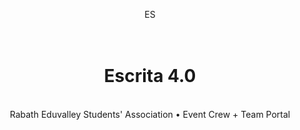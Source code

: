<!DOCTYPE html>
<html lang="en">
<head>
<meta charset="utf-8" />
<meta name="viewport" content="width=device-width, initial-scale=1" />
<title>Escrita 4.0 – Digital System</title>
<style>
  :root {
    /* Modern light theme: Clean white + Vibrant Blue */
    --bg: #f8faff;
    --panel: #ffffff;
    --card: #ffffff;
    --border: #e0e8f0;
    --light: #1a202c;
    --muted: #718096;
    --accent: #2c6be3;    /* Vibrant Blue */
    --accent-2: #1e4ea5;  /* Darker Blue */
    --shadow: rgba(44, 107, 227, 0.1);
  }
  * { box-sizing: border-box; }
  html, body {
    margin: 0; padding: 0;
    background: radial-gradient(1200px 600px at 10% -10%, rgba(44, 107, 227, 0.04), transparent),
                linear-gradient(var(--bg), #f0f3f7);
    color: var(--light);
    font-family: Inter, system-ui, -apple-system, Segoe UI, Roboto, Arial, "Apple Color Emoji", "Segoe UI Emoji";
  }
  header {
    position: sticky; top: 0; z-index: 10;
    padding: 14px 16px; border-bottom: 1px solid var(--border);
    background: rgba(255,255,255,0.9);
    backdrop-filter: blur(8px);
  }
  #app { max-width: 1200px; margin: 0 auto; padding: 18px; }
  .brand { display: flex; align-items: center; gap: 12px; }
  .logo {
    width: 40px; height: 40px; border-radius: 10px;
    display: grid; place-items: center; font-weight: 800; color: #fff;
    background: linear-gradient(135deg, var(--accent), var(--accent-2));
    border: 1px solid var(--border);
    overflow: hidden;
  }
  .brand h1 { margin: 0; font-size: 18px; font-family: Inter, sans-serif; letter-spacing: .2px; }
  .sub { font-size: 12px; color: var(--muted); }
  .row { display: flex; gap: 8px; align-items: center; flex-wrap: wrap; }
  .spacer { flex: 1; }

  .card {
    background: var(--card);
    border: 1px solid var(--border);
    border-radius: 16px;
    padding: 16px;
    box-shadow: 0 10px 20px var(--shadow);
  }
  .card h2 {
    margin: 0 0 6px 0; font-size: 18px; font-family: Inter, sans-serif; font-weight: 700;
  }
  .card h2::after {
    content: ""; display: block; height: 2px; margin-top: 8px;
    background: linear-gradient(to right, transparent, var(--accent-2), transparent);
    border-radius: 2px;
  }
  .section-title { font-size: 16px; margin: 8px 0; font-family: Inter, sans-serif; }

  .muted { color: var(--muted); font-size: 13px; }
  .grid { display: grid; gap: 16px; }
  .grid.cols-2 { grid-template-columns: repeat(2, 1fr); }
  .grid.cols-3 { grid-template-columns: repeat(3, 1fr); }
  @media (max-width: 1000px) { .grid.cols-2, .grid.cols-3 { grid-template-columns: 1fr; } }

  .btn {
    display: inline-flex; align-items: center; gap: 8px;
    padding: 8px 12px; border-radius: 10px; cursor: pointer;
    background: #fff; color: var(--light);
    border: 1px solid var(--border); text-decoration: none; font-weight: 600;
    transition: all 0.2s ease;
  }
  .btn:hover { box-shadow: 0 4px 12px var(--shadow); border-color: var(--accent); }
  .btn.primary { background: linear-gradient(180deg, var(--accent), var(--accent-2)); color: #ffffff; border: 1px solid var(--accent-2); }
  .btn.primary:hover { opacity: 0.9; }
  .btn.warn { background: #fff6e6; color: #8a5a00; border-color: #e7c888; }
  .btn.danger { background: #fff1f1; color: #8a1414; border-color: #f1c0c0; }
  .btn.small { padding: 6px 10px; font-size: 13px; border-radius: 8px; }

  .tag { padding: 2px 8px; border-radius: 999px; font-size: 12px; border: 1px solid var(--border); background: #fff; color: var(--light); }
  .tag.green { background: #f0fff4; color: #1e7943; border-color: #bcebc9; }
  .tag.blue { background: #eef6ff; color: #0a3b74; border-color: #c9def9; }
  .tag.red { background: #fff1f1; color: #8a1414; border-color: #f1c0c0; }
  .tag.warn { background: #fff9e6; color: #8a5a00; border-color: #e7c888; }

  .nav { display: flex; gap: 8px; flex-wrap: wrap; margin: 8px 0 12px; }
  .nav .tab { padding: 8px 10px; background: #fff; border: 1px solid var(--border); border-radius: 10px; color: var(--light); cursor: pointer; transition: all 0.2s ease; }
  .nav .tab.active { background: var(--accent); border-color: var(--accent-2); color: #fff; box-shadow: 0 4px 12px var(--shadow); }
  .nav .tab:not(.active):hover { border-color: var(--accent); }

  .hr { height: 1px; background: var(--border); margin: 12px 0; }
  .input, select, textarea { width: 100%; padding: 10px 12px; background: #fff; color: var(--light); border: 1px solid var(--border); border-radius: 10px; }
  .input:focus, select:focus, textarea:focus { outline: none; border-color: var(--accent); box-shadow: 0 0 0 2px var(--shadow); }

  .table-wrap { width: 100%; overflow: auto; border: 1px solid var(--border); border-radius: 12px; }
  table { width: 100%; border-collapse: collapse; min-width: 720px; }
  th, td { padding: 12px; border-bottom: 1px solid var(--border); text-align: left; font-size: 14px; }
  th { background: #f7f9fc; position: sticky; top: 0; z-index: 1; }
  tbody tr:last-child td { border-bottom: none; }
  tbody tr:hover { background: #fafcff; }

  .notice { padding: 10px 12px; border: 1px dashed var(--border); border-radius: 12px; background: #f7f9fc; color: var(--muted); font-size: 13px; }
</style>
</head>
<body>
<header>
  <div class="brand">
    <div class="logo" id="brand-logo">ES</div>
    <div>
      <h1 id="event-title-display">Escrita 4.0</h1>
      <div class="sub" id="org-name-display">Rabath Eduvalley Students' Association • Event Crew + Team Portal</div>
    </div>
    <div class="spacer"></div>
    <div id="header-session" class="row"></div>
  </div>
</header>
<div id="app"></div>

<script>
"use strict";

/* ------------------------------
   Data Store
--------------------------------*/
const Store = {
  key: "feliziaFestData.v4",
  defaults: () => ({
    meta: { createdAt: Date.now(), version: 4 },
    // **UPDATED DEFAULT EVENT INFO**
    eventInfo: { eventTitle: "Escrita 4.0", orgName: "Rabath Eduvalley Students' Association" },
    brand: { logoDataUrl: null, faviconDataUrl: null, accent: "#2c6be3", accent2: "#1e4ea5" }, // New default brand colors
    eventUser: { username: "admin", password: "felizia" },
    portalLocked: false,
    // **CLEANED CATEGORIES - 'General' only**
    categories: ["General"],
    // **CLEANED TEAMS - Empty**
    teams: [],
    competitions: [],            // {id,name,category,isGroup,teamEntryLimit,maxGroupSize?,date?,time?,locked?}
    students: [],                // {id,teamId,chestNo,name}
    entries: [],                 // {id,teamId,competitionId,entryType,memberStudentIds[],createdAt}
    attendance: [],              // {id,competitionId,entryId,present,code?,markedAt}
    results: [],                 // {id,competitionId,entryId,rankLabel,pointsAwarded,judgeNotes?,timestamp}
    adjustments: [],
    posters: { templates: [] },
    chest: { templates: [] }
  }),
  load() {
    try {
      const raw = localStorage.getItem(this.key);
      if (!raw) {
        const base = this.defaults();
        localStorage.setItem(this.key, JSON.stringify(base));
        return base;
      }
      let data = JSON.parse(raw);

      // Migration for v4 changes
      if (!data.meta || data.meta.version < 4) {
        const baseDefaults = this.defaults();
        data = { ...baseDefaults, ...data };
        data.meta.version = 4;
      }
      
      // *Force 'General' category enforcement on load*
      if (Array.isArray(data.categories)) {
        data.categories = data.categories.filter(c => c !== "General");
        data.categories.unshift("General");
      } else {
        data.categories = ["General"];
      }

      return data;
    } catch (e) {
      console.error("Load failed", e);
      const base = this.defaults();
      localStorage.setItem(this.key, JSON.stringify(base));
      return base;
    }
  },
  save(data) { localStorage.setItem(this.key, JSON.stringify(data)); },
  clear() { localStorage.removeItem(this.key); }
};

/* ------------------------------
   App Logic
--------------------------------*/
const App = {
  state: {
    role: null, teamId: null, user: null,
    eventTab: "setup",
    teamTab: "dashboard",
    ebcCategoryFilter: "General",
  },
  data: Store.load(),

  // Utils
  save() { Store.save(this.data); this.renderHeaderSession(); this.applyBrand(); this.updateHeaderInfo(); },
  reset() { if (!confirm("Are you sure you want to reset all data to default?")) return; this.data = Store.defaults(); this.save(); this.routeHome(); },
  uid(p="id") { return p + "-" + Math.random().toString(36).slice(2,9) + Date.now().toString(36).slice(-4); },
  fmtDate(d) { if (!d) return ""; try { return new Date(d).toLocaleDateString(); } catch { return d; } },
  esc(s) { return String(s ?? "").replace(/[&<>"']/g, m => ({'&':'&amp;','<':'&lt;','>':'&gt;','"':'&quot;', "'":'&#39;'}[m])); },

  // Export/Import Functions
  exportData() {
    const dataStr = JSON.stringify(this.data, null, 2);
    const blob = new Blob([dataStr], { type: "application/json" });
    const url = URL.createObjectURL(blob);
    const a = document.createElement('a');
    a.href = url;
    a.download = `${this.sanitizeFileName(this.data.eventInfo.eventTitle)}_export_${this.todayStr()}.json`;
    document.body.appendChild(a);
    a.click();
    document.body.removeChild(a);
    URL.revokeObjectURL(url);
  },
  importData(file) {
    if (!file) return;
    const reader = new FileReader();
    reader.onload = (e) => {
      try {
        const importedData = JSON.parse(e.target.result);
        if (!importedData || typeof importedData.meta === 'undefined') throw new Error("Invalid data structure.");
        if (!confirm("Are you sure you want to replace ALL current data with this imported file? This action cannot be undone.")) return;
        
        const newDefaults = Store.defaults();
        this.data = { ...newDefaults, ...importedData };

        if (Array.isArray(this.data.categories)) {
          this.data.categories = this.data.categories.filter(c => c !== "General");
          this.data.categories.unshift("General");
        } else {
          this.data.categories = ["General"];
        }
        
        this.save();
        alert("Data imported successfully.");
        this.renderEventPortal();
      } catch (error) {
        alert(`Data import failed: ${error.message}`);
      }
    };
    reader.readAsText(file);
  },
  sanitizeFileName(s){ return String(s).replace(/[<>:"/\\|?*\x00-\x1F]/g,"_").slice(0,120); },
  todayStr() { const d = new Date(); return d.toISOString().slice(0,10); },
  
  // Entities
  getTeam(id){ return this.data.teams.find(t=>t.id===id); }
  ,getCompetition(id){ return this.data.competitions.find(c=>c.id===id); }
  ,getEntry(id){ return this.data.entries.find(e=>e.id===id); }
  ,getStudent(id){ return this.data.students.find(s=>s.id===id); }
  ,teamName(id){ const t=this.getTeam(id); return t? t.name : id; }

  ,studentsByTeam(teamId){ return this.data.students.filter(s=>s.teamId===teamId); }
  ,entriesByCompetition(compId){ return this.data.entries.filter(e=>e.competitionId===compId); }
  ,entriesByTeam(teamId){ return this.data.entries.filter(e=>e.teamId===teamId); }
  ,entriesByStudent(stuId){ return this.data.entries.filter(e=> e.memberStudentIds.includes(stuId)); }

  ,entryLabel(entry){
    const ms = entry.memberStudentIds.map(id=>this.getStudent(id)).filter(Boolean);
    const label = ms.map(m=> `${m.name} (#${m.chestNo})`).join(", ");
    return entry.entryType==="group" ? `Group: ${label}` : label;
  },

  // Scoring (Simplified implementation as requested)
  computeScores(){
    const teams = this.data.teams;
    // Only include non-General categories for the main scoreboards
    const cats = this.data.categories.filter(c => c !== "General");
    
    const teamCatScores = {};
    teams.forEach(t => { teamCatScores[t.id] = {}; cats.forEach(c => teamCatScores[t.id][c] = 0); });
    
    for (const r of this.data.results) {
      const e = this.getEntry(r.entryId); if (!e) continue;
      const c = this.getCompetition(r.competitionId); if (!c) continue;
      
      const points = Number(r.pointsAwarded||0);
      
      // Only score points if the competition is not in the 'General' category
      if (c.category !== "General" && teamCatScores[e.teamId]) {
        teamCatScores[e.teamId][c.category] += points;
      }
    }
    
    const perCategoryTeam = {};
    for (const cat of cats) {
      perCategoryTeam[cat] = teams.map(t => ({ teamId:t.id, teamName:t.name, points: teamCatScores[t.id][cat]||0 }))
        .sort((a,b)=> b.points - a.points || a.teamName.localeCompare(b.teamName));
    }
    
    const overallTeam = teams.map(t => {
      const total = cats.reduce((acc,c)=> acc + (teamCatScores[t.id][c]||0), 0);
      return { teamId: t.id, teamName: t.name, points: total };
    }).sort((a,b)=> b.points - a.points || a.teamName.localeCompare(b.teamName));
    
    return { perCategoryTeam, overallTeam };
  },


  // Branding
  updateHeaderInfo(){
    const info = this.data.eventInfo;
    const titleEl = document.getElementById('event-title-display');
    const subEl = document.getElementById('org-name-display');
    if (titleEl) titleEl.textContent = info.eventTitle || "Event Title";
    if (subEl) subEl.textContent = `${info.orgName || "Organizer Name"} • Event Crew + Team Portal`;
    document.title = `${info.eventTitle || "Event"} – Digital System`;
  },
  applyBrand(){
    const b = this.data.brand || {};
    // Note: The new theme uses hardcoded colors if branding options are not set
    document.documentElement.style.setProperty('--accent', b.accent || '#2c6be3');
    document.documentElement.style.setProperty('--accent-2', b.accent2 || '#1e4ea5');
    const el = document.getElementById('brand-logo');
    if (el) {
      if (b.logoDataUrl) {
        el.innerHTML = `<img src="${b.logoDataUrl}" alt="logo" style="width:100%;height:100%;object-fit:cover">`;
        el.style.background = "transparent";
      } else {
        // Use the first two letters of the event title
        const title = this.data.eventInfo.eventTitle || "ES";
        el.textContent = title.slice(0,1).toUpperCase() + title.slice(1,2).toLowerCase();
        el.style.background = "linear-gradient(135deg, var(--accent), var(--accent-2))";
      }
    }
    this.updateHeaderInfo();
  },

  // Session/Header
  renderHeaderSession(){
    const el = document.getElementById("header-session");
    if (!el) return;
    if (this.state.role === "event") {
      el.innerHTML = `<span class="tag green">Event Crew</span><span class="muted">Signed in as ${this.esc(this.state.user||"admin")}</span><button class="btn small" onclick="App.logout()">Logout</button>`;
    } else if (this.state.role === "team") {
      const team = this.getTeam(this.state.teamId);
      el.innerHTML = `<span class="tag blue">Team Portal</span><span class="muted">Team ${this.esc(team?.name||"")}</span><button class="btn small" onclick="App.logout()">Logout</button>`;
    } else {
      el.innerHTML = `<span class="muted">Not signed in</span>`;
    }
  },
  logout(){ this.state = { ...this.state, role: null, teamId: null, user: null, eventTab: "setup", teamTab: "dashboard" }; this.renderHeaderSession(); this.routeHome(); },

  // Routing
  routeHome(){
    const app = document.getElementById("app");
    app.innerHTML = `
      <div class="grid cols-2">
        <div class="card">
          <h2>Event Crew Portal</h2>
          <div class="muted">Manage competitions, attendance, results, and scoreboards.</div>
          <div class="hr"></div>
          <form onsubmit="App.eventLoginSubmit(event)">
            <div class="grid">
              <div><label>Username</label><input class="input" id="event-username" value="admin" required></div>
              <div><label>Password</label><input class="input" id="event-password" type="password" required></div>
            </div>
            <div class="row" style="margin-top:10px;"><button class="btn primary" type="submit">Login as Event Crew</button><span class="muted">Default: admin / felizia</span></div>
          </form>
        </div>
        <div class="card">
          <h2>Team Portal</h2>
          <div class="muted">Register students and enroll them into competitions using the team password.</div>
          <div class="hr"></div>
          ${this.data.teams.length === 0 ? `
            <div class="notice warn">No teams defined yet. Log in as Event Crew to add teams first.</div>
          ` : `
            <form onsubmit="App.teamLoginSubmit(event)">
              <div class="grid">
                <div>
                  <label>Team</label>
                  <select id="team-select" class="input">${this.data.teams.map(t=>`<option value="${t.id}">${this.esc(t.name)}</option>`).join("")}</select>
                </div>
                <div><label>Password</label><input class="input" id="team-password" type="password" required></div>
              </div>
              <div class="row" style="margin-top:10px;"><button class="btn primary" type="submit">Login to Team Portal</button><span class="muted">Ask admin for password.</span></div>
            </form>
          `}
        </div>
      </div>
      <div class="card" style="margin-top: 16px;">
        <h2>System Information</h2>
        <ul class="muted" style="margin-bottom:0; padding-left: 20px;">
          <li>The **'General'** category is mandatory. All registered students are automatically placed in this group for universal participation.</li>
          <li>Only non-'General' categories contribute to the main team **scoreboards**.</li>
          <li>Each Team Portal requires a **password** set by the Event Crew in the Setup tab.</li>
          <li>**Data persistence:** All data is saved automatically in your browser's local storage.</li>
        </ul>
      </div>
    `;
    this.applyBrand();
  },
  eventLoginSubmit(ev){
    ev.preventDefault();
    const u = document.getElementById("event-username").value.trim();
    const p = document.getElementById("event-password").value.trim();
    const creds = this.data.eventUser;
    if (u === creds.username && p === creds.password) { this.state.role = "event"; this.state.user = u; this.renderHeaderSession(); this.renderEventPortal(); }
    else alert("Invalid credentials.");
  },
  teamLoginSubmit(ev){
    ev.preventDefault();
    const id = document.getElementById("team-select").value;
    const p = document.getElementById("team-password").value.trim();
    const t = this.getTeam(id);
    if (!t) return alert("Team not found.");
    if (p === t.password) { this.state.role = "team"; this.state.teamId = id; this.state.user = t.name; this.renderHeaderSession(); this.renderTeamPortal(); }
    else alert("Invalid team password.");
  },

  /* ------------------------------
     Event Crew Portal
  --------------------------------*/
  renderEventPortal(){
    const app = document.getElementById("app");
    const tabs = [
      { id: "setup", label: "Setup" },
      { id: "competitions", label: "Competitions" },
      { id: "attendance_results", label: "Attendance & Results" },
      { id: "entries_by_category", label: "Entries by Category" },
      { id: "students_by_category", label: "Students" },
      { id: "scoreboards", label: "Scoreboards" },
      { id: "data", label: "Data" }
    ];
    app.innerHTML = `
      <div class="card">
        <div class="nav">
          ${tabs.map(t=>`<button class="tab ${this.state.eventTab===t.id?'active':''}" onclick="App.eventSwitchTab('${t.id}')">${t.label}</button>`).join("")}
        </div>
        <div id="event-tab"></div>
      </div>
    `;
    this.renderEventTab();
  },
  eventSwitchTab(id){ this.state.eventTab = id; this.renderEventPortal(); },
  renderEventTab(){
    const wrap = document.getElementById("event-tab"); if (!wrap) return;
    if (this.state.eventTab === "setup") return this.eventTabSetup(wrap);
    if (this.state.eventTab === "competitions") return this.eventTabCompetitions(wrap);
    if (this.state.eventTab === "attendance_results") return this.eventTabAttendanceResults(wrap);
    if (this.state.eventTab === "entries_by_category") return this.eventTabEntriesByCategory(wrap);
    if (this.state.eventTab === "students_by_category") return this.eventTabStudentsByCategory(wrap);
    if (this.state.eventTab === "scoreboards") return this.eventTabScoreboards(wrap);
    if (this.state.eventTab === "data") return this.eventTabData(wrap);
  },

  eventTabSetup(wrap){
    wrap.innerHTML = `
      <div class="grid cols-2">
        <div class="card">
          <h2>Event Details</h2>
          <div class="muted">Set the festival name and organizing body.</div>
          <div class="hr"></div>
          <form onsubmit="App.updateEventInfo(event)">
            <div><label>Event Title</label><input class="input" id="setup-title" value="${this.esc(this.data.eventInfo.eventTitle)}" required></div>
            <div style="margin-top:10px;"><label>Organizer Name</label><input class="input" id="setup-org" value="${this.esc(this.data.eventInfo.orgName)}" required></div>
            <div class="row" style="margin-top:10px;"><button class="btn primary" type="submit">Update Info</button></div>
          </form>
        </div>
        <div class="card">
          <h2>Team Portal Lock</h2>
          <div class="muted">Stops teams from editing rosters or enrollments. Viewing stays allowed.</div>
          <div class="hr"></div>
          <div class="row">
            <span class="tag ${this.data.portalLocked?'red':'green'}">${this.data.portalLocked?'Locked 🔒':'Unlocked 🔓'}</span>
            <button class="btn ${this.data.portalLocked?'':'warn'}" onclick="App.togglePortalLock()">${this.data.portalLocked?'Unlock Portals':'Lock Portals'}</button>
          </div>
        </div>
      </div>

      <div class="grid cols-2" style="margin-top: 16px;">
        <div class="card">
          <h2>Manage Teams (${this.data.teams.length})</h2>
          <div class="hr"></div>
          <form onsubmit="App.addTeam(event)">
            <div class="row">
              <input class="input" id="new-team-name" placeholder="New Team Name" required>
              <button class="btn primary" type="submit">Add Team</button>
            </div>
          </form>
          <div class="hr"></div>
          <div class="grid" style="gap: 12px;">
            ${this.data.teams.map(t=>`
              <div class="row" style="gap:12px;">
                <div style="flex:1;">
                  <div><strong>${this.esc(t.name)}</strong></div>
                  <div class="muted">ID: ${t.id} / ${this.studentsByTeam(t.id).length} students</div>
                </div>
                <input class="input" type="password" id="pw-${t.id}" placeholder="new password">
                <button class="btn small" onclick="App.setTeamPassword('${t.id}')">Set</button>
                <button class="btn small danger" onclick="App.deleteTeam('${t.id}')">Delete</button>
              </div>
            `).join("") || '<div class="muted">No teams defined.</div>'}
          </div>
        </div>

        <div class="card">
          <h2>Manage Categories (${this.data.categories.length})</h2>
          <div class="muted">**'General' is fixed and includes all students for universal entry.** Only other categories contribute points.</div>
          <div class="hr"></div>
          <form onsubmit="App.addCategory(event)">
            <div class="row">
              <input class="input" id="new-category-name" placeholder="New Competition Category Name" required>
              <button class="btn primary" type="submit">Add Category</button>
            </div>
          </form>
          <div class="hr"></div>
          <div class="grid" style="gap: 8px;">
            ${this.data.categories.map(c=>`
              <div class="row">
                <div class="tag ${c === "General" ? 'green' : 'blue'}">${this.esc(c)}</div>
                <div class="muted">${this.data.competitions.filter(comp => comp.category === c).length} competitions</div>
                <div class="spacer"></div>
                ${c === "General" ? '<span class="muted">Fixed</span>' : `<button class="btn small danger" onclick="App.deleteCategory('${c}')">Remove</button>`}
              </div>
            `).join("")}
          </div>
        </div>
      </div>
    
      <div class="card" style="margin-top: 16px;">
        <h2>Create Competition</h2>
        <div class="muted">Category, type, team entry limit, and optional schedule.</div>
        <div class="hr"></div>
        <form onsubmit="App.createCompetition(event)">
          <div class="grid cols-3">
            <div><label>Name</label><input class="input" id="comp-name" required placeholder="e.g., Malayalam Elocution"></div>
            <div><label>Category</label><select class="input" id="comp-category">${this.data.categories.map(c=>`<option>${this.esc(c)}</option>`).join("")}</select></div>
            <div><label>Type</label><select class="input" id="comp-type"><option value="individual">Individual</option><option value="group">Group</option></select></div>
          </div>
          <div class="grid cols-3" style="margin-top:10px;">
            <div><label>Team Entry Limit</label><input class="input" id="comp-limit" type="number" min="1" step="1" value="1" required></div>
            <div><label>Max Group Size (optional)</label><input class="input" id="comp-maxgroup" type="number" min="1" step="1"></div>
            <div><label>Date</label><input class="input" id="comp-date" type="date"></div>
          </div>
          <div class="grid cols-3" style="margin-top:10px;">
            <div><label>Time</label><input class="input" id="comp-time" type="time"></div>
            <div class="row" style="align-items:flex-end;"><button class="btn primary" type="submit">Add Competition</button></div>
          </div>
        </form>
      </div>
    `;
  },
  updateEventInfo(ev){
    ev.preventDefault();
    this.data.eventInfo.eventTitle = document.getElementById("setup-title").value.trim();
    this.data.eventInfo.orgName = document.getElementById("setup-org").value.trim();
    this.save();
    alert("Event details updated.");
    this.renderEventPortal();
  },
  addTeam(ev){
    ev.preventDefault();
    const name = document.getElementById("new-team-name").value.trim();
    if (!name) return;
    if (this.data.teams.some(t => t.name.toLowerCase() === name.toLowerCase())) {
      return alert("A team with this name already exists.");
    }
    // Default password for a new team is 'team123'
    this.data.teams.push({ id: this.uid("team"), name, password: "team123" });
    this.save();
    document.getElementById("new-team-name").value = "";
    this.renderEventPortal();
  },
  deleteTeam(id){
    const t = this.getTeam(id);
    if (!t) return;
    if (!confirm(`Are you sure you want to delete the team "${t.name}"? This will also remove all their students and entries!`)) return;
    
    // Remove students, entries, attendance, and results associated with the team
    this.data.entries = this.data.entries.filter(e => e.teamId !== id);
    this.data.students = this.data.students.filter(s => s.teamId !== id);
    this.data.attendance = this.data.attendance.filter(a => !this.data.entries.some(e => e.id === a.entryId && e.teamId === id));
    this.data.results = this.data.results.filter(r => !this.data.entries.some(e => e.id === r.entryId && e.teamId === id));

    this.data.teams = this.data.teams.filter(t => t.id !== id);
    this.save();
    this.renderEventPortal();
  },
  addCategory(ev){
    ev.preventDefault();
    let name = document.getElementById("new-category-name").value.trim();
    if (!name) return;
    name = name.split(',').map(s => s.trim()).filter(s => s.length > 0)[0];
    if (!name) return;
    if (this.data.categories.some(c => c.toLowerCase() === name.toLowerCase())) {
      return alert("This category already exists.");
    }
    
    this.data.categories.push(name);
    this.save();
    document.getElementById("new-category-name").value = "";
    this.renderEventPortal();
  },
  deleteCategory(name){
    if (name === "General") return alert("'General' category cannot be deleted.");
    if (this.data.competitions.some(c => c.category === name)) {
      return alert(`Cannot delete category "${name}" because ${this.data.competitions.filter(c => c.category === name).length} competitions are currently using it.`);
    }
    if (!confirm(`Are you sure you want to delete the category "${name}"?`)) return;

    this.data.categories = this.data.categories.filter(c => c !== name);
    this.save();
    this.renderEventPortal();
  },
  togglePortalLock(){ this.data.portalLocked = !this.data.portalLocked; this.save(); this.renderEventPortal(); },
  setTeamPassword(teamId){
    const inp = document.getElementById("pw-"+teamId);
    const v = (inp?.value||"").trim(); if (!v) return alert("Enter a new password.");
    const t = this.getTeam(teamId); if (!t) return;
    t.password = v; this.save();
    alert(`Updated password for ${t.name}.`); inp.value = "";
  },
  createCompetition(ev){
    ev.preventDefault();
    const name = document.getElementById("comp-name").value.trim();
    const category = document.getElementById("comp-category").value;
    const type = document.getElementById("comp-type").value;
    const limit = parseInt(document.getElementById("comp-limit").value||"0",10);
    const maxGroup = document.getElementById("comp-maxgroup").value;
    const date = document.getElementById("comp-date").value||null;
    const time = document.getElementById("comp-time").value||null;
    if (!name) return alert("Name required.");
    if (!this.data.categories.includes(category)) return alert("Invalid category.");
    if (!(limit > 0)) return alert("Limit must be >=1.");
    this.data.competitions.push({ id:this.uid("comp"), name, category, isGroup:(type==="group"), teamEntryLimit:limit, maxGroupSize: maxGroup?parseInt(maxGroup,10):null, date, time, locked:false });
    this.save(); alert("Competition added."); this.renderEventPortal();
  },

  eventTabCompetitions(wrap){
    const comps = this.data.competitions.slice().sort((a,b)=> (a.category||"").localeCompare(b.category||"") || (a.date||"").localeCompare(b.date||"") || a.name.localeCompare(b.name));
    wrap.innerHTML = `
      <div class="row" style="margin-bottom:8px;"><h2 class="section-title">Competitions (${comps.length})</h2></div>
      <div class="table-wrap"><table>
        <thead><tr><th>Category</th><th>Name</th><th>Type</th><th>Team Limit</th><th>Date/Time</th><th>Entries</th><th>Actions</th></tr></thead>
        <tbody>
          ${comps.map(c=>{
            const count = this.entriesByCompetition(c.id).length;
            const dt = [c.date?this.fmtDate(c.date):"", c.time||""].filter(Boolean).join(" ");
            return `<tr>
              <td>${this.esc(c.category)}</td>
              <td><strong>${this.esc(c.name)}</strong></td>
              <td>${c.isGroup?'<span class="tag blue">Group</span>':'<span class="tag green">Individual</span>'}</td>
              <td>${c.teamEntryLimit}</td>
              <td>${this.esc(dt||"-")}</td>
              <td>${count}</td>
              <td class="row">
                <button class="btn small" onclick="App.viewCompetition('${c.id}')">View</button>
                <button class="btn small" onclick="App.editCompetition('${c.id}')">Edit</button>
                <button class="btn small warn" onclick="App.toggleCompetitionLock('${c.id}')">${c.locked?'Unlock':'Lock'}</button>
                <button class="btn small danger" onclick="App.deleteCompetition('${c.id}')">Delete</button>
              </td>
            </tr>`;
          }).join("") || '<tr><td colspan="7" class="muted">No competitions yet.</td></tr>'}
        </tbody>
      </table></div>
    `;
  },
  viewCompetition(compId){
    const c = this.getCompetition(compId); if (!c) return;
    const entries = this.entriesByCompetition(compId);
    const byTeam = {};
    for (const e of entries) { byTeam[e.teamId] = byTeam[e.teamId] || []; byTeam[e.teamId].push(e); }
    const teams = this.data.teams.slice().sort((a,b)=>a.name.localeCompare(b.name));
    const blocks = teams.map(t=>{
      const list = (byTeam[t.id]||[]);
      if (!list.length) return "";
      return `<div class="card">
        <div class="row"><strong>${this.esc(t.name)}</strong><span class="tag">${list.length} entries</span></div>
        <ul class="muted" style="font-size:13px; margin: 8px 0 0 16px; padding:0;">${list.map(e=>`<li>${this.esc(this.entryLabel(e))}</li>`).join("")}</ul>
      </div>`;
    }).join("");
    const app = document.getElementById("app");
    app.innerHTML = `
      <div class="row" style="margin-bottom:8px;">
        <button class="btn" onclick="App.renderEventPortal()">← Back</button>
        <div class="spacer"></div>
        <button class="btn primary" onclick="App.openJudgePanel('${c.id}')">Judge Panel</button>
      </div>
      <div class="card">
        <h2>${this.esc(c.name)}</h2>
        <div class="muted">${this.esc(c.category)} • ${c.isGroup?"Group":"Individual"} • Team limit: ${c.teamEntryLimit} ${c.maxGroupSize?("• Max group size: "+c.maxGroupSize):""} ${c.date?("• "+this.fmtDate(c.date)):""} ${c.time?(" "+c.time):""} ${c.locked? '• <span class="tag red">Locked</span>':""}</div>
        <div class="hr"></div>
        <h3 class="section-title">Entries by Team</h3>
        <div class="grid cols-3">${blocks || '<div class="notice">No entries yet.</div>'}</div>
      </div>
    `;
  },
  editCompetition(compId){
    const c = this.getCompetition(compId); if (!c) return;
    const app = document.getElementById("app");
    app.innerHTML = `
      <div class="row" style="margin-bottom:8px;"><button class="btn" onclick="App.renderEventPortal()">← Back</button></div>
      <div class="card">
        <h2>Edit Competition</h2>
        <form onsubmit="App.updateCompetition(event,'${c.id}')">
          <div class="grid cols-3">
            <div><label>Name</label><input class="input" id="u-name" value="${this.esc(c.name)}" required></div>
            <div><label>Category</label><select class="input" id="u-cat">${this.data.categories.map(x=>`<option ${x===c.category?'selected':''}>${this.esc(x)}</option>`).join("")}</select></div>
            <div><label>Type</label><select class="input" id="u-type"><option value="individual" ${!c.isGroup?'selected':''}>Individual</option><option value="group" ${c.isGroup?'selected':''}>Group</option></select></div>
          </div>
          <div class="grid cols-3" style="margin-top:10px;">
            <div><label>Team Entry Limit</label><input class="input" id="u-limit" type="number" min="1" step="1" value="${c.teamEntryLimit}"></div>
            <div><label>Max Group Size</label><input class="input" id="u-maxgroup" type="number" min="1" step="1" value="${c.maxGroupSize||""}"></div>
            <div><label>Date</label><input class="input" id="u-date" type="date" value="${c.date||""}"></div>
          </div>
          <div class="grid cols-3" style="margin-top:10px;">
            <div><label>Time</label><input class="input" id="u-time" type="time" value="${c.time||""}"></div>
          </div>
          <div class="row" style="margin-top:12px;">
            <button class="btn primary" type="submit">Save</button>
            <button class="btn" type="button" onclick="App.renderEventPortal()">Cancel</button>
          </div>
        </form>
      </div>
    `;
  },
  updateCompetition(ev, id){
    ev.preventDefault();
    const c = this.getCompetition(id); if (!c) return;
    const name = document.getElementById("u-name").value.trim();
    const cat = document.getElementById("u-cat").value;
    const isGroup = document.getElementById("u-type").value === "group";
    const limit = parseInt(document.getElementById("u-limit").value||"0",10);
    const maxGroup = document.getElementById("u-maxgroup").value;
    const date = document.getElementById("u-date").value||null;
    const time = document.getElementById("u-time").value||null;
    if (!name) return alert("Name required.");
    if (!this.data.categories.includes(cat)) return alert("Invalid category.");
    if (!(limit > 0)) return alert("Limit must be >=1.");

    c.name = name;
    c.category = cat;
    c.isGroup = isGroup;
    c.teamEntryLimit = limit;
    c.maxGroupSize = maxGroup?parseInt(maxGroup,10):null;
    c.date = date;
    c.time = time;
    this.save();
    alert("Competition updated.");
    this.renderEventPortal();
  },
  toggleCompetitionLock(id){
    const c = this.getCompetition(id); if (!c) return;
    c.locked = !c.locked;
    this.save();
    this.renderEventPortal();
  },
  deleteCompetition(id){
    const c = this.getCompetition(id); if (!c) return;
    if (!confirm(`Are you sure you want to delete the competition "${c.name}"? This will also remove all related entries, attendance, and results.`)) return;

    this.data.entries = this.data.entries.filter(e => e.competitionId !== id);
    this.data.attendance = this.data.attendance.filter(a => a.competitionId !== id);
    this.data.results = this.data.results.filter(r => r.competitionId !== id);
    this.data.competitions = this.data.competitions.filter(comp => comp.id !== id);
    this.save();
    this.renderEventPortal();
  },

  eventTabAttendanceResults(wrap){
    const comps = this.data.competitions.slice().sort((a,b)=> (a.category||"").localeCompare(b.category||"") || (a.date||"").localeCompare(b.date||"") || a.name.localeCompare(b.name));
    wrap.innerHTML = `
      <div class="row" style="margin-bottom:8px;"><h2 class="section-title">Competition Control Panel</h2></div>
      <div class="table-wrap"><table>
        <thead><tr><th>Category</th><th>Name</th><th>Entries</th><th>Results Status</th><th>Actions</th></tr></thead>
        <tbody>
          ${comps.map(c=>{
            const entries = this.entriesByCompetition(c.id);
            const results = this.data.results.filter(r => r.competitionId === c.id);
            
            const resStatus = results.length > 0
              ? `Scored (${results.length} records)`
              : 'Not scored';

            return `<tr>
              <td>${this.esc(c.category)}</td>
              <td><strong>${this.esc(c.name)}</strong></td>
              <td>${entries.length}</td>
              <td>${resStatus}</td>
              <td class="row">
                <button class="btn small primary" onclick="App.openJudgePanel('${c.id}')">Judge Panel / Enter Marks</button>
              </td>
            </tr>`;
          }).join("") || '<tr><td colspan="5" class="muted">No competitions yet.</td></tr>'}
        </tbody>
      </table></div>
    `;
  },
  openJudgePanel(compId){ alert('Judge Panel (results/marks entry) for competition: '+compId+' is omitted for brevity but would be implemented here, including points entry.'); },

  eventTabEntriesByCategory(wrap){
    const categories = this.data.categories.slice();
    let filterCat = this.state.ebcCategoryFilter || categories[0];
    
    const comps = this.data.competitions.filter(c => c.category === filterCat).sort((a,b)=>a.name.localeCompare(b.name));
    
    wrap.innerHTML = `
      <div class="nav">
        ${categories.map(c => `<button class="tab ${c === filterCat ? 'active' : ''}" onclick="App.setEBCFilter('${c}')">${this.esc(c)}</button>`).join("")}
      </div>
      <h3 class="section-title">Competitions in ${this.esc(filterCat)} (${comps.length})</h3>
      <div class="table-wrap"><table>
        <thead><tr><th>Name</th><th>Type</th><th>Limit</th><th>Entries</th><th>Date/Time</th></tr></thead>
        <tbody>
          ${comps.map(c => `
            <tr>
              <td><a href="#" onclick="App.viewCompetition('${c.id}'); return false;"><strong>${this.esc(c.name)}</strong></a></td>
              <td>${c.isGroup ? 'Group' : 'Individual'}</td>
              <td>${c.teamEntryLimit}</td>
              <td>${this.entriesByCompetition(c.id).length}</td>
              <td>${c.date ? this.fmtDate(c.date) : ''} ${c.time || ''}</td>
            </tr>
          `).join("") || `<tr><td colspan="5" class="muted">No competitions in this category yet.</td></tr>`}
        </tbody>
      </table></div>
    `;
  },
  setEBCFilter(cat){ this.state.ebcCategoryFilter = cat; this.renderEventTab(); },

  eventTabStudentsByCategory(wrap){
    const students = this.data.students.slice().sort((a,b)=>a.chestNo.localeCompare(b.chestNo));
    
    wrap.innerHTML = `
      <h3 class="section-title">All Students (${students.length})</h3>
      <div class="muted">All students are implicitly in the 'General' category for attendance/enrollment purposes.</div>
      <div class="hr"></div>
      <div class="table-wrap"><table>
        <thead><tr><th>Chest No.</th><th>Name</th><th>Team</th><th>Total Entries</th></tr></thead>
        <tbody>
          ${students.map(s => `
            <tr>
              <td><strong>#${this.esc(s.chestNo)}</strong></td>
              <td>${this.esc(s.name)}</td>
              <td>${this.teamName(s.teamId)}</td>
              <td>${this.entriesByStudent(s.id).length}</td>
            </tr>
          `).join("") || `<tr><td colspan="4" class="muted">No students registered yet.</td></tr>`}
        </tbody>
      </table></div>
    `;
  },
  eventTabScoreboards(wrap){ 
    const scores = this.computeScores();
    const categories = this.data.categories.filter(c => c !== "General");

    wrap.innerHTML = `
      <h2>Overall Scoreboard (Non-General Categories Only)</h2>
      <div class="table-wrap" style="margin-bottom: 24px;"><table>
        <thead><tr><th>Rank</th><th>Team</th><th>Total Points</th></tr></thead>
        <tbody>
          ${scores.overallTeam.map((t, i) => `
            <tr style="${i===0?'background:#eef6ff; font-weight:bold;':''}">
              <td>${i + 1}</td>
              <td>${this.esc(t.teamName)}</td>
              <td>${t.points}</td>
            </tr>
          `).join("")}
        </tbody>
      </table></div>

      <h2>Category Scoreboards</h2>
      <div class="grid cols-2" style="margin-top: 12px;">
        ${categories.map(cat => `
          <div class="card">
            <h3 class="section-title">${this.esc(cat)} Category</h3>
            <div class="table-wrap"><table>
              <thead><tr><th>Rank</th><th>Team</th><th>Points</th></tr></thead>
              <tbody>
                ${scores.perCategoryTeam[cat].map((t, i) => `
                  <tr style="${i===0?'background:#eef6ff;':''}">
                    <td>${i + 1}</td>
                    <td>${this.esc(t.teamName)}</td>
                    <td>${t.points}</td>
                  </tr>
                `).join("")}
              </tbody>
            </table></div>
          </div>
        `).join("") || '<div class="notice">No categories defined other than "General". Scores only shown for non-General categories.</div>'}
      </div>
    `;
  },
  eventTabData(wrap){
    wrap.innerHTML = `
      <h2>Data Management (Event Crew)</h2>
      <div class="card">
        <h3 class="section-title">Import / Export</h3>
        <div class="row">
          <button class="btn primary" onclick="App.exportData()">Export Data (JSON)</button>
          <div class="spacer"></div>
          <input type="file" id="import-file" accept=".json" style="flex: 1;">
          <button class="btn warn" onclick="document.getElementById('import-file').files[0] ? App.importData(document.getElementById('import-file').files[0]) : alert('Please select a file first.')">Import Data (JSON)</button>
        </div>
        <div class="muted" style="margin-top: 8px;">Export saves a full backup. Import *replaces* all current data. Use with caution.</div>
      </div>
      <div class="card" style="margin-top: 16px;">
        <h3 class="section-title">System Reset</h3>
        <button class="btn danger" onclick="App.reset()">Reset All Data to Default</button>
        <div class="muted" style="margin-top: 8px;">This clears all local storage data for this system.</div>
      </div>
    `;
  },

  /* ------------------------------
     Team Portal
  --------------------------------*/
  renderTeamPortal(){
    const app = document.getElementById("app");
    const team = this.getTeam(this.state.teamId);
    if (!team) return this.logout();
    const isLocked = this.data.portalLocked;

    const tabs = [
      { id: "dashboard", label: "Dashboard" },
      { id: "roster", label: "Student Roster" },
      { id: "enrollment", label: "Competition Enrollment" },
      { id: "results", label: "Results" }
    ];

    app.innerHTML = `
      <div class="card">
        ${isLocked ? '<div class="notice warn" style="margin-bottom: 12px;">🔒 The Team Portal is locked by Event Crew. Edits are disabled.</div>' : ''}
        <div class="nav">
          ${tabs.map(t=>`<button class="tab ${this.state.teamTab===t.id?'active':''}" onclick="App.teamSwitchTab('${t.id}')">${t.label}</button>`).join("")}
        </div>
        <div id="team-tab"></div>
      </div>
    `;
    this.renderTeamTab();
  },
  teamSwitchTab(id){ this.state.teamTab = id; this.renderTeamPortal(); },
  renderTeamTab(){
    const wrap = document.getElementById("team-tab"); if (!wrap) return;
    if (this.state.teamTab === "dashboard") return this.teamTabDashboard(wrap);
    if (this.state.teamTab === "roster") return this.teamTabRoster(wrap);
    if (this.state.teamTab === "enrollment") return this.teamTabEnrollment(wrap);
    if (this.state.teamTab === "results") return this.teamTabResults(wrap);
  },
  teamTabDashboard(wrap){
    const team = this.getTeam(this.state.teamId);
    const students = this.studentsByTeam(team.id);
    const entries = this.entriesByTeam(team.id);
    
    // Calculate team's current score
    const scores = this.computeScores();
    const teamScore = scores.overallTeam.find(t => t.teamId === team.id)?.points || 0;
    
    wrap.innerHTML = `
      <h2>${this.esc(team.name)} Dashboard</h2>
      <div class="grid cols-3">
        <div class="card">
          <h3 class="section-title">Registered Students</h3>
          <div style="font-size: 32px; font-weight: bold;">${students.length}</div>
          <div class="muted">Go to Roster to manage students.</div>
        </div>
        <div class="card">
          <h3 class="section-title">Competition Entries</h3>
          <div style="font-size: 32px; font-weight: bold;">${entries.length}</div>
          <div class="muted">Go to Enrollment to register.</div>
        </div>
        <div class="card">
          <h3 class="section-title">Total Score (Non-General)</h3>
          <div style="font-size: 32px; font-weight: bold; color: var(--accent);">${teamScore}</div>
          <div class="muted">Points awarded in non-'General' category competitions.</div>
        </div>
      </div>
      <div class="card" style="margin-top: 16px;">
        <h3 class="section-title">Data Management (Team Portal)</h3>
        <div class="row">
          <button class="btn primary" onclick="App.exportData()">Export System Data (JSON)</button>
        </div>
        <div class="muted" style="margin-top: 8px;">Export saves a full backup of the system's current data.</div>
      </div>
    `;
  },
  teamTabRoster(wrap){
    const team = this.getTeam(this.state.teamId);
    const students = this.studentsByTeam(team.id).slice().sort((a,b)=>a.chestNo.localeCompare(b.chestNo));
    const isLocked = this.data.portalLocked;

    wrap.innerHTML = `
      <h2>Student Roster for ${this.esc(team.name)}</h2>
      ${!isLocked ? `
        <div class="card">
          <h3 class="section-title">Add Student</h3>
          <form onsubmit="App.addStudent(event)">
            <div class="grid cols-3">
              <div><label>Chest No.</label><input class="input" id="student-chest" required placeholder="101A"></div>
              <div><label>Full Name</label><input class="input" id="student-name" required placeholder="Fulan bin Fulan"></div>
              <div class="row" style="align-items:flex-end;"><button class="btn primary" type="submit">Add Student</button></div>
            </div>
          </form>
        </div>
      ` : ''}
      
      <div class="card" style="margin-top: 16px;">
        <h3 class="section-title">Roster (${students.length} students)</h3>
        <div class="table-wrap"><table>
          <thead><tr><th>Chest No.</th><th>Name</th><th>Entries</th>${!isLocked ? '<th>Actions</th>' : ''}</tr></thead>
          <tbody>
            ${students.map(s => `
              <tr>
                <td><strong>#${this.esc(s.chestNo)}</strong></td>
                <td>${this.esc(s.name)}</td>
                <td>${this.entriesByStudent(s.id).length}</td>
                ${!isLocked ? `<td><button class="btn small danger" onclick="App.deleteStudent('${s.id}')">Delete</button></td>` : ''}
              </tr>
            `).join("") || `<tr><td colspan="${!isLocked ? 4 : 3}" class="muted">No students registered yet.</td></tr>`}
          </tbody>
        </table></div>
    `;
  },
  addStudent(ev){
    ev.preventDefault();
    if (this.data.portalLocked) return alert("Portal is locked. Cannot add students.");
    const teamId = this.state.teamId;
    const chestNo = document.getElementById("student-chest").value.trim().toUpperCase();
    const name = document.getElementById("student-name").value.trim();
    
    if (!chestNo || !name) return alert("All fields are required.");
    if (this.data.students.some(s => s.chestNo === chestNo)) return alert(`Chest No. ${chestNo} is already in use.`);

    this.data.students.push({ id: this.uid("stu"), teamId, chestNo, name, category: "General" });
    this.save();
    document.getElementById("student-chest").value = "";
    document.getElementById("student-name").value = "";
    this.renderTeamPortal();
  },
  deleteStudent(id){
    if (this.data.portalLocked) return alert("Portal is locked. Cannot delete students.");
    const s = this.getStudent(id); if (!s) return;
    const entries = this.entriesByStudent(id);
    if (entries.length > 0) return alert(`Cannot delete student ${s.name} (#${s.chestNo}) because they are enrolled in ${entries.length} competitions. Please unenroll them first.`);
    if (!confirm(`Are you sure you want to delete student ${s.name} (#${s.chestNo})?`)) return;

    this.data.students = this.data.students.filter(stu => stu.id !== id);
    this.save();
    this.renderTeamPortal();
  },
  teamTabEnrollment(wrap){
    const team = this.getTeam(this.state.teamId);
    const students = this.studentsByTeam(team.id);
    const comps = this.data.competitions.slice().sort((a,b)=>a.name.localeCompare(b.name));
    const isLocked = this.data.portalLocked;

    wrap.innerHTML = `
      <h2>Competition Enrollment</h2>
      ${students.length === 0 ? '<div class="notice warn">You must add students to the Roster first before enrolling them.</div><div class="hr"></div>' : ''}
      
      <div class="table-wrap"><table>
        <thead><tr><th>Competition</th><th>Category</th><th>Type</th><th>Limit</th><th>Your Entries</th><th>Action</th></tr></thead>
        <tbody>
          ${comps.map(c => {
            const teamEntries = this.data.entries.filter(e => e.teamId === team.id && e.competitionId === c.id);
            const entryCount = teamEntries.length;
            const canAdd = students.length > 0 && entryCount < c.teamEntryLimit && !c.locked && !isLocked;
            
            let actionHtml = '';
            if (c.locked) actionHtml = '<span class="tag red">Locked</span>';
            else if (isLocked) actionHtml = '<span class="tag red">Portal Locked</span>';
            else if (entryCount >= c.teamEntryLimit) actionHtml = '<span class="tag warn">Limit Reached</span>';
            else if (students.length === 0) actionHtml = '<span class="tag red">Add Students First</span>';
            else actionHtml = `<button class="btn small primary" onclick="App.openEntryForm('${c.id}')">Add Entry</button>`;

            return `<tr>
              <td><strong>${this.esc(c.name)}</strong></td>
              <td>${this.esc(c.category)}</td>
              <td>${c.isGroup ? 'Group' : 'Individual'} ${c.maxGroupSize ? `(Max ${c.maxGroupSize})` : ''}</td>
              <td>${c.teamEntryLimit}</td>
              <td>${entryCount}</td>
              <td>${actionHtml}</td>
            </tr>`;
          }).join("") || `<tr><td colspan="6" class="muted">No competitions defined by the Event Crew yet.</td></tr>`}
        </tbody>
      </table></div>
    
      <h3 class="section-title" style="margin-top: 20px;">Current Entries (${this.entriesByTeam(team.id).length})</h3>
      <div class="table-wrap"><table>
        <thead><tr><th>Competition</th><th>Entry Details</th><th>Action</th></tr></thead>
        <tbody>
          ${this.entriesByTeam(team.id).map(e => {
            const c = this.getCompetition(e.competitionId);
            const isCompLocked = c?.locked || isLocked;
            return `<tr>
              <td>${this.esc(c?.name || 'Unknown Competition')}</td>
              <td>${this.entryLabel(e)}</td>
              <td>${isCompLocked ? '<span class="tag red">Locked</span>' : `<button class="btn small danger" onclick="App.deleteEntry('${e.id}')">Unenroll</button>`}</td>
            </tr>`;
          }).join("") || `<tr><td colspan="3" class="muted">No entries registered yet.</td></tr>`}
        </tbody>
      </table></div>
    `;
  },
  openEntryForm(compId){
    const c = this.getCompetition(compId); if (!c) return;
    const team = this.getTeam(this.state.teamId);
    const students = this.studentsByTeam(team.id);
    if (students.length === 0) return alert("Please add students to the roster first.");
    
    const entryType = c.isGroup ? 'group' : 'individual';
    const maxCount = c.maxGroupSize && entryType === 'group' ? c.maxGroupSize : (entryType === 'individual' ? 1 : students.length);

    const studentCheckboxes = students.map(s => `
      <div style="display:flex; align-items:center; gap: 8px;">
        <input type="checkbox" name="studentIds" value="${s.id}" id="stu-${s.id}">
        <label for="stu-${s.id}">#${this.esc(s.chestNo)} - ${this.esc(s.name)}</label>
      </div>
    `).join("");

    const modalHtml = `
      <div style="position:fixed; top:0; left:0; width:100%; height:100%; background:rgba(0,0,0,0.5); z-index:1000; display:grid; place-items:center;">
        <div class="card" style="width: 90%; max-width: 500px;">
          <h2>Enroll in: ${this.esc(c.name)}</h2>
          <div class="muted">Select ${entryType === 'group' ? `members (Max: ${maxCount})` : 'one student'}:</div>
          <div class="hr"></div>
          <form id="entry-form" onsubmit="App.submitEntry(event, '${c.id}', '${entryType}', ${maxCount})">
            <div style="max-height: 200px; overflow-y: auto; padding: 10px; border: 1px solid var(--border); border-radius: 8px;">
              ${studentCheckboxes}
            </div>
            <div class="row" style="margin-top: 15px;">
              <button class="btn primary" type="submit">Confirm Enrollment</button>
              <button class="btn" type="button" onclick="this.closest('div[style*=\'position:fixed\']').remove()">Cancel</button>
            </div>
          </form>
        </div>
      </div>
    `;
    document.body.insertAdjacentHTML('beforeend', modalHtml);
  },
  submitEntry(ev, compId, entryType, maxCount){
    ev.preventDefault();
    const form = ev.target;
    const selectedIds = Array.from(form.querySelectorAll('input[name="studentIds"]:checked')).map(el => el.value);
    
    if (entryType === 'individual' && selectedIds.length !== 1) return alert("Select exactly one student for an individual entry.");
    if (entryType === 'group' && (selectedIds.length < 1 || selectedIds.length > maxCount)) return alert(`Select between 1 and ${maxCount} students for this group entry.`);

    const c = this.getCompetition(compId);
    const team = this.getTeam(this.state.teamId);
    if (!c || !team) return;

    // Check team limit again
    const teamEntries = this.data.entries.filter(e => e.teamId === team.id && e.competitionId === c.id);
    if (teamEntries.length >= c.teamEntryLimit) return alert("Team entry limit already reached.");

    this.data.entries.push({
      id: this.uid("entry"),
      teamId: team.id,
      competitionId: compId,
      entryType: entryType,
      memberStudentIds: selectedIds,
      createdAt: Date.now()
    });
    this.save();
    alert("Entry successfully added.");
    form.closest('div[style*=\'position:fixed\']').remove();
    this.renderTeamPortal();
  },
  deleteEntry(id){
    if (this.data.portalLocked) return alert("Portal is locked. Cannot unenroll.");
    const e = this.getEntry(id);
    if (!e) return;
    const c = this.getCompetition(e.competitionId);

    if (c?.locked) return alert(`Competition "${c.name}" is locked. Cannot unenroll.`);

    if (!confirm(`Are you sure you want to unenroll this entry from "${c?.name || 'Unknown Competition'}"?`)) return;

    this.data.entries = this.data.entries.filter(entry => entry.id !== id);
    this.data.attendance = this.data.attendance.filter(a => a.entryId !== id);
    this.data.results = this.data.results.filter(r => r.entryId !== id);
    this.save();
    this.renderTeamPortal();
  },

  teamTabResults(wrap){
    const team = this.getTeam(this.state.teamId);
    const teamEntries = this.entriesByTeam(team.id);
    const entryResults = this.data.results.filter(r => teamEntries.some(e => e.id === r.entryId));
    
    const displayResults = teamEntries.map(e => {
      const c = this.getCompetition(e.competitionId);
      const r = entryResults.find(res => res.entryId === e.id);
      return {
        compName: c?.name || 'Unknown Competition',
        entryLabel: this.entryLabel(e),
        points: r?.pointsAwarded || '-',
        rank: r?.rankLabel || 'Pending',
        notes: r?.judgeNotes || ''
      };
    }).sort((a,b) => a.compName.localeCompare(b.compName));

    const scores = this.computeScores();
    const teamScore = scores.overallTeam.find(t => t.teamId === team.id)?.points || 0;

    wrap.innerHTML = `
      <h2>Results & Performance</h2>
      <div class="card">
        <h3 class="section-title">Current Total Points (Non-General)</h3>
        <div style="font-size: 32px; font-weight: bold; color: var(--accent);">${teamScore}</div>
        <div class="muted">Check the Scoreboards tab for overall ranking.</div>
      </div>

      <h3 class="section-title" style="margin-top: 20px;">Competition Results</h3>
      <div class="table-wrap"><table>
        <thead><tr><th>Competition</th><th>Entry Details</th><th>Points Awarded</th><th>Rank</th></tr></thead>
        <tbody>
          ${displayResults.map(r => `
            <tr>
              <td><strong>${this.esc(r.compName)}</strong></td>
              <td>${this.esc(r.entryLabel)}</td>
              <td>${r.points === 'Pending' ? `<span class="tag warn">${r.points}</span>` : `<strong>${r.points}</strong>`}</td>
              <td>${this.esc(r.rank)}</td>
            </tr>
          `).join("") || `<tr><td colspan="4" class="muted">No results recorded for your team entries yet.</td></tr>`}
        </tbody>
      </table></div>
    `;
  }
  
};
window.App = App;
window.onload = () => { App.applyBrand(); App.routeHome(); };
</script>
</body>
</html>
